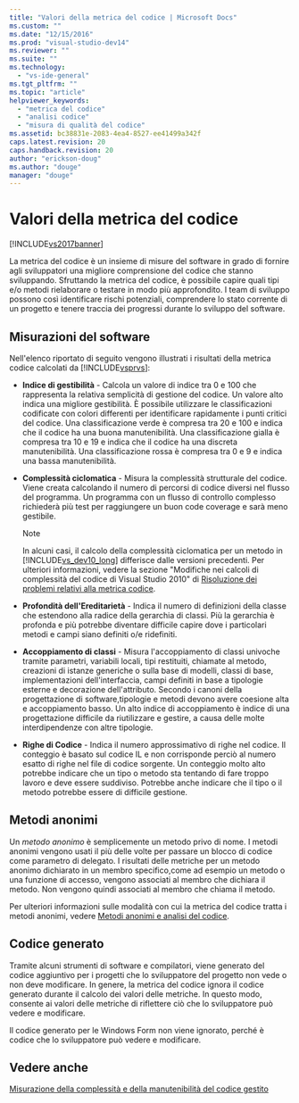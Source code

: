 ```yaml
---
title: "Valori della metrica del codice | Microsoft Docs"
ms.custom: ""
ms.date: "12/15/2016"
ms.prod: "visual-studio-dev14"
ms.reviewer: ""
ms.suite: ""
ms.technology: 
  - "vs-ide-general"
ms.tgt_pltfrm: ""
ms.topic: "article"
helpviewer_keywords: 
  - "metrica del codice"
  - "analisi codice"
  - "misura di qualità del codice"
ms.assetid: bc38831e-2083-4ea4-8527-ee41499a342f
caps.latest.revision: 20
caps.handback.revision: 20
author: "erickson-doug"
ms.author: "douge"
manager: "douge"
---
```

# Valori della metrica del codice
[!INCLUDE[vs2017banner](../code-quality/includes/vs2017banner.md)]

La metrica del codice è un insieme di misure del software in grado di fornire agli sviluppatori una migliore comprensione del codice che stanno sviluppando.  Sfruttando la metrica del codice, è possibile capire quali tipi e\/o metodi rielaborare o testare in modo più approfondito.  I team di sviluppo possono così identificare rischi potenziali, comprendere lo stato corrente di un progetto e tenere traccia dei progressi durante lo sviluppo del software.  
  
## Misurazioni del software  
 Nell'elenco riportato di seguito vengono illustrati i risultati della metrica codice calcolati da [!INCLUDE[vsprvs](../code-quality/includes/vsprvs_md.md)]:  
  
-   **Indice di gestibilità** \- Calcola un valore di indice tra 0 e 100 che rappresenta la relativa semplicità di gestione del codice.  Un valore alto indica una migliore gestibilità.  È possibile utilizzare le classificazioni codificate con colori differenti per identificare rapidamente i punti critici del codice.  Una classificazione verde è compresa tra 20 e 100 e indica che il codice ha una buona manutenibilità.  Una classificazione gialla è compresa tra 10 e 19 e indica che il codice ha una discreta manutenibilità.  Una classificazione rossa è compresa tra 0 e 9 e indica una bassa manutenibilità.  
  
-   **Complessità ciclomatica** \- Misura la complessità strutturale del codice.  Viene creata calcolando il numero di percorsi di codice diversi nel flusso del programma.  Un programma con un flusso di controllo complesso richiederà più test per raggiungere un buon code coverage e sarà meno gestibile.  
  
    > [!NOTE]
    >  In alcuni casi, il calcolo della complessità ciclomatica per un metodo in [!INCLUDE[vs_dev10_long](../code-quality/includes/vs_dev10_long_md.md)] differisce dalle versioni precedenti.  Per ulteriori informazioni, vedere la sezione "Modifiche nei calcoli di complessità del codice di Visual Studio 2010" di [Risoluzione dei problemi relativi alla metrica codice](../code-quality/troubleshooting-code-metrics-issues.md).  
  
-   **Profondità dell'Ereditarietà** \- Indica il numero di definizioni della classe che estendono alla radice della gerarchia di classi.  Più la gerarchia è profonda e più potrebbe diventare difficile capire dove i particolari metodi e campi siano definiti o\/e ridefiniti.  
  
-   **Accoppiamento di classi** \- Misura l'accoppiamento di classi univoche tramite parametri, variabili locali, tipi restituiti, chiamate al metodo, creazioni di istanze generiche o sulla base di modelli, classi di base, implementazioni dell'interfaccia, campi definiti in base a tipologie esterne e decorazione dell'attributo.  Secondo i canoni della progettazione di software,tipologie e metodi devono avere coesione alta e accoppiamento basso.  Un alto indice di accoppiamento è indice di una progettazione difficile da riutilizzare e gestire, a causa delle molte interdipendenze con altre tipologie.  
  
-   **Righe di Codice** \- Indica il numero approssimativo di righe nel codice.  Il conteggio è basato sul codice IL e non corrisponde perciò al numero esatto di righe nel file di codice sorgente.  Un conteggio molto alto potrebbe indicare che un tipo o metodo sta tentando di fare troppo lavoro e deve essere suddiviso.  Potrebbe anche indicare che il tipo o il metodo potrebbe essere di difficile gestione.  
  
## Metodi anonimi  
 Un *metodo anonimo* è semplicemente un metodo privo di nome.  I metodi anonimi vengono usati il più delle volte per passare un blocco di codice come parametro di delegato.  I risultati delle metriche per un metodo anonimo dichiarato in un membro specifico,come ad esempio un metodo o una funzione di accesso, vengono associati al membro che dichiara il metodo.  Non vengono quindi associati al membro che chiama il metodo.  
  
 Per ulteriori informazioni sulle modalità con cui la metrica del codice tratta i metodi anonimi, vedere [Metodi anonimi e analisi del codice](../code-quality/anonymous-methods-and-code-analysis.md).  
  
## Codice generato  
 Tramite alcuni strumenti di software e compilatori, viene generato del codice aggiuntivo per i progetti che lo sviluppatore del progetto non vede o non deve modificare.  In genere, la metrica del codice ignora il codice generato durante il calcolo dei valori delle metriche.  In questo modo, consente ai valori delle metriche di riflettere ciò che lo sviluppatore può vedere e modificare.  
  
 Il codice generato per le Windows Form non viene ignorato, perché è codice che lo sviluppatore può vedere e modificare.  
  
## Vedere anche  
 [Misurazione della complessità e della manutenibilità del codice gestito](../code-quality/measuring-complexity-and-maintainability-of-managed-code.md)